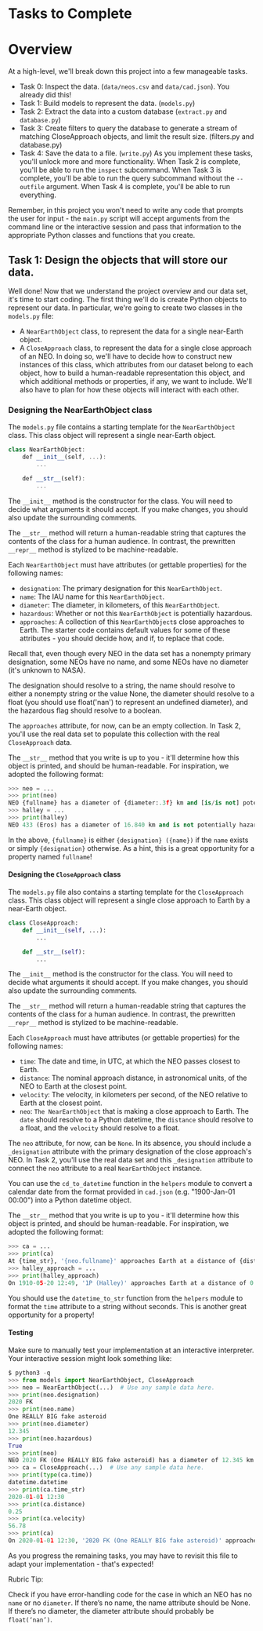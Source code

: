 # Tasks to Complete
# Overview
At a high-level, we'll break down this project into a few manageable tasks.

* Task 0: Inspect the data. (`data/neos.csv` and `data/cad.json`). You already did this! 
* Task 1: Build models to represent the data. (`models.py`)
* Task 2: Extract the data into a custom database (`extract.py` and `database.py`)
* Task 3: Create filters to query the database to generate a stream of matching CloseApproach objects, and limit the result size. (filters.py and database.py)
* Task 4: Save the data to a file. (`write.py`)
As you implement these tasks, you'll unlock more and more functionality. When Task 2 is complete, you'll be able to run the `inspect` subcommand. When Task 3 is complete, you'll be able to run the query subcommand without the `--outfile` argument. When Task 4 is complete, you'll be able to run everything.

Remember, in this project you won't need to write any code that prompts the user for input - the `main.py` script will accept arguments from the command line or the interactive session and pass that information to the appropriate Python classes and functions that you create.

## Task 1: Design the objects that will store our data.
Well done! Now that we understand the project overview and our data set, it's time to start coding. The first thing we'll do is create Python objects to represent our data. In particular, we're going to create two classes in the `models.py` file:

* A `NearEarthObject` class, to represent the data for a single near-Earth object.
* A `CloseApproach` class, to represent the data for a single close approach of an NEO.
In doing so, we'll have to decide how to construct new instances of this class, which attributes from our dataset belong to each object, how to build a human-readable representation this object, and which additional methods or properties, if any, we want to include. We'll also have to plan for how these objects will interact with each other.

### Designing the NearEarthObject class
The `models.py` file contains a starting template for the `NearEarthObject` class. This class object will represent a single near-Earth object.

```javascript
class NearEarthObject:
    def __init__(self, ...):
        ...

    def __str__(self):
        ...
```
The `__init__` method is the constructor for the class. You will need to decide what arguments it should accept. If you make changes, you should also update the surrounding comments.

The `__str__` method will return a human-readable string that captures the contents of the class for a human audience. In contrast, the prewritten `__repr__` method is stylized to be machine-readable.

Each `NearEarthObject` must have attributes (or gettable properties) for the following names:

* `designation`: The primary designation for this `NearEarthObject`.
* `name`: The IAU name for this `NearEarthObject`.
* `diameter`: The diameter, in kilometers, of this `NearEarthObject`. 
* `hazardous`: Whether or not this `NearEarthObject` is potentially hazardous.
* `approaches`: A collection of this `NearEarthObject`s close approaches to Earth.
The starter code contains default values for some of these attributes - you should decide how, and if, to replace that code.

Recall that, even though every NEO in the data set has a nonempty primary designation, some NEOs have no name, and some NEOs have no diameter (it's unknown to NASA).

The designation should resolve to a string, the name should resolve to either a nonempty string or the value None, the diameter should resolve to a float (you should use float('nan') to represent an undefined diameter), and the hazardous flag should resolve to a boolean.

The `approaches` attribute, for now, can be an empty collection. In Task 2, you'll use the real data set to populate this collection with the real `CloseApproach` data.

The `__str__` method that you write is up to you - it'll determine how this object is printed, and should be human-readable. For inspiration, we adopted the following format:

```python
>>> neo = ...
>>> print(neo)
NEO {fullname} has a diameter of {diameter:.3f} km and [is/is not] potentially hazardous.
>>> halley = ...
>>> print(halley)
NEO 433 (Eros) has a diameter of 16.840 km and is not potentially hazardous.
```
In the above, `{fullname}` is either `{designation} ({name})` if the `name` exists or simply `{designation}` otherwise. As a hint, this is a great opportunity for a property named `fullname`!

#### Designing the `CloseApproach` class
The `models.py` file also contains a starting template for the `CloseApproach` class. This class object will represent a single close approach to Earth by a near-Earth object.

```python
class CloseApproach:
    def __init__(self, ...):
        ...

    def __str__(self):
        ...
```

The `__init__` method is the constructor for the class. You will need to decide what arguments it should accept. If you make changes, you should also update the surrounding comments.

The `__str__` method will return a human-readable string that captures the contents of the class for a human audience. In contrast, the prewritten `__repr__` method is stylized to be machine-readable.

Each `CloseApproach` must have attributes (or gettable properties) for the following names:

* `time`: The date and time, in UTC, at which the NEO passes closest to Earth.
* `distance`: The nominal approach distance, in astronomical units, of the NEO to Earth at the closest point.
* `velocity`: The velocity, in kilometers per second, of the NEO relative to Earth at the closest point.
* `neo`: `The NearEarthObject` that is making a close approach to Earth.
The `date` should resolve to a Python datetime, the `distance` should resolve to a float, and the `velocity` should resolve to a float.

The `neo` attribute, for now, can be `None`. In its absence, you should include a `_designation` attribute with the primary designation of the close approach's NEO. In Task 2, you'll use the real data set and this `_designation` attribute to connect the `neo` attribute to a real `NearEarthObject` instance.

You can use the `cd_to_datetime` function in the `helpers` module to convert a calendar date from the format provided in `cad.json` (e.g. "1900-Jan-01 00:00") into a Python datetime object.

The `__str__` method that you write is up to you - it'll determine how this object is printed, and should be human-readable. For inspiration, we adopted the following format:

```python
>>> ca = ...
>>> print(ca)
At {time_str}, '{neo.fullname}' approaches Earth at a distance of {distance:.2f} au and a velocity of {velocity:.2f} km/s.
>>> halley_approach = ...
>>> print(halley_approach)
On 1910-05-20 12:49, '1P (Halley)' approaches Earth at a distance of 0.15 au and a velocity of 70.56 km/s.
```

You should use the `datetime_to_str` function from the `helpers` module to format the `time` attribute to a string without seconds. This is another great opportunity for a property!

#### Testing
Make sure to manually test your implementation at an interactive interpreter. Your interactive session might look something like:

```python
$ python3 -q
>>> from models import NearEarthObject, CloseApproach
>>> neo = NearEarthObject(...)  # Use any sample data here.
>>> print(neo.designation)
2020 FK
>>> print(neo.name)
One REALLY BIG fake asteroid
>>> print(neo.diameter)
12.345
>>> print(neo.hazardous)
True
>>> print(neo)
NEO 2020 FK (One REALLY BIG fake asteroid) has a diameter of 12.345 km and is potentially hazardous.
>>> ca = CloseApproach(...)  # Use any sample data here.
>>> print(type(ca.time))
datetime.datetime
>>> print(ca.time_str)
2020-01-01 12:30
>>> print(ca.distance)
0.25
>>> print(ca.velocity)
56.78
>>> print(ca)
On 2020-01-01 12:30, '2020 FK (One REALLY BIG fake asteroid)' approaches Earth at a distance of 0.25 au and a velocity of 56.78 km/s.
```
As you progress the remaining tasks, you may have to revisit this file to adapt your implementation - that's expected!

Rubric Tip:

Check if you have error-handling code for the case in which an NEO has no `name` or no `diameter`. If there’s no name, the name attribute should be None. If there’s no diameter, the diameter attribute should probably be `float(‘nan’)`.
